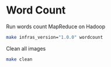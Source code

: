 # Word Count

Run words count MapReduce on Hadoop

```bash
make infras_version="1.0.0" wordcount
```

Clean all images

```bash
make clean
```

